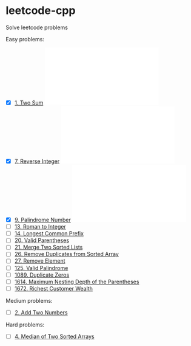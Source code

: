 # leetcode-cpp
Solve leetcode problems

Easy problems:

- [x] [1. Two Sum](https://leetcode.com/problems/two-sum) ![(code)](easy/0001_two_sum.cpp)
- [x] [7. Reverse Integer](https://leetcode.com/problems/reverse-integer) ![(code)](easy/0007_reverse_integer.cpp)
- [x] [9. Palindrome Number](https://leetcode.com/problems/palindrome-number) ![(code)](easy/0009_palindrome_number.cpp)
- [ ] [13. Roman to Integer](https://leetcode.com/problems/roman-to-integer)
- [ ] [14. Longest Common Prefix](https://leetcode.com/problems/longest-common-prefix)
- [ ] [20. Valid Parentheses](https://leetcode.com/problems/valid-parentheses)
- [ ] [21. Merge Two Sorted Lists](https://leetcode.com/problems/merge-two-sorted-lists)
- [ ] [26. Remove Duplicates from Sorted Array](https://leetcode.com/problems/remove-duplicates-from-sorted-array)
- [ ] [27. Remove Element](https://leetcode.com/problems/remove-element)
- [ ] [125. Valid Palindrome](https://leetcode.com/problems/valid-palindrome)
- [ ] [1089. Duplicate Zeros](https://leetcode.com/problems/duplicate-zeros/)
- [ ] [1614. Maximum Nesting Depth of the Parentheses](https://leetcode.com/problems/maximum-nesting-depth-of-the-parentheses/)
- [ ] [1672. Richest Customer Wealth](https://leetcode.com/problems/richest-customer-wealth/)

Medium problems:

- [ ] [2. Add Two Numbers](https://leetcode.com/problems/add-two-numbers)

Hard problems:

- [ ] [4. Median of Two Sorted Arrays](https://leetcode.com/problems/median-of-two-sorted-arrays)
